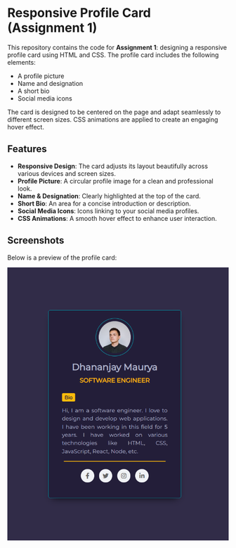 # Responsive Profile Card (Assignment 1)

This repository contains the code for **Assignment 1**: designing a responsive profile card using HTML and CSS. The profile card includes the following elements:

- A profile picture
- Name and designation
- A short bio
- Social media icons

The card is designed to be centered on the page and adapt seamlessly to different screen sizes. CSS animations are applied to create an engaging hover effect.

## Features

- **Responsive Design**: The card adjusts its layout beautifully across various devices and screen sizes.
- **Profile Picture**: A circular profile image for a clean and professional look.
- **Name & Designation**: Clearly highlighted at the top of the card.
- **Short Bio**: An area for a concise introduction or description.
- **Social Media Icons**: Icons linking to your social media profiles.
- **CSS Animations**: A smooth hover effect to enhance user interaction.

## Screenshots

Below is a preview of the profile card:

![Profile Card Screenshot](assets/profileCard.png)  
